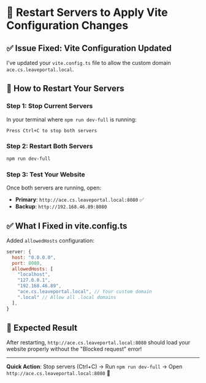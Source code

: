 # 🔄 Restart Servers to Apply Vite Configuration Changes

## ✅ Issue Fixed: Vite Configuration Updated

I've updated your `vite.config.ts` file to allow the custom domain `ace.cs.leaveportal.local`.

## 🚀 How to Restart Your Servers

### Step 1: Stop Current Servers
In your terminal where `npm run dev-full` is running:
```
Press Ctrl+C to stop both servers
```

### Step 2: Restart Both Servers
```bash
npm run dev-full
```

### Step 3: Test Your Website
Once both servers are running, open:
- **Primary**: `http://ace.cs.leaveportal.local:8080` ✅
- **Backup**: `http://192.168.46.89:8080`

## ✅ What I Fixed in vite.config.ts

Added `allowedHosts` configuration:
```javascript
server: {
  host: "0.0.0.0",
  port: 8080,
  allowedHosts: [
    "localhost",
    "127.0.0.1", 
    "192.168.46.89",
    "ace.cs.leaveportal.local", // Your custom domain
    ".local" // Allow all .local domains
  ],
}
```

## 🎯 Expected Result

After restarting, `http://ace.cs.leaveportal.local:8080` should load your website properly without the "Blocked request" error!

---

**Quick Action**: Stop servers (Ctrl+C) → Run `npm run dev-full` → Open `http://ace.cs.leaveportal.local:8080` 🚀

